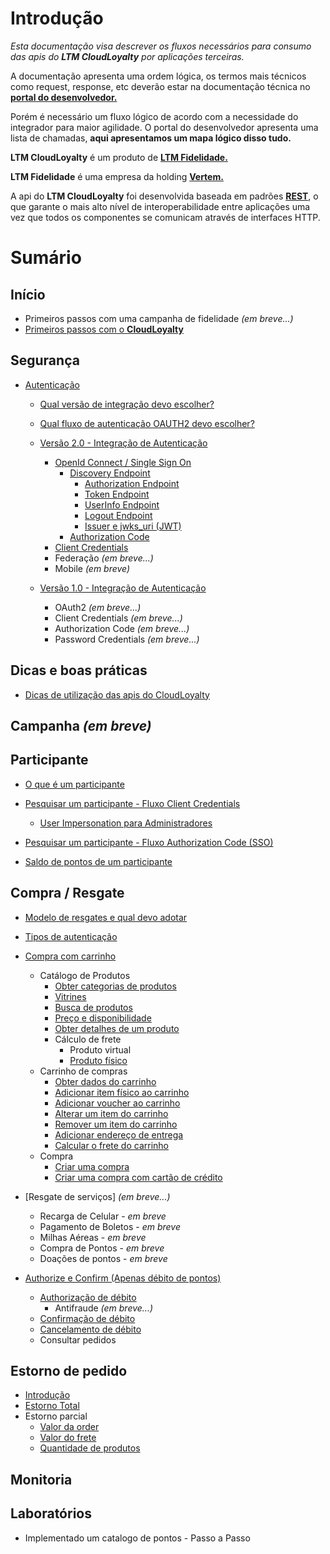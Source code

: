 # Introdução

_Esta documentação visa descrever os fluxos necessários para consumo das apis do **LTM CloudLoyalty** por aplicações terceiras._

A documentação apresenta uma ordem lógica, os termos mais técnicos como request, response, etc deverão estar na documentação técnica no [**portal do desenvolvedor.**](https://portal.ltm.digital/)

Porém é necessário um fluxo lógico de acordo com a necessidade do integrador para maior agilidade.
O portal do desenvolvedor apresenta uma lista de chamadas, **aqui apresentamos um mapa lógico disso tudo.**

**LTM CloudLoyalty** é um produto de <a href="https://vertem.com" target="_blank">**LTM Fidelidade.**</a>

**LTM Fidelidade** é uma empresa da holding <a href="https://vertem.com" target="_blank">**Vertem.**</a>

A api do **LTM CloudLoyalty** foi desenvolvida baseada em padrões [**REST**](https://pt.wikipedia.org/wiki/REST), o que garante o mais alto nível de interoperabilidade entre aplicações uma vez que todos os componentes se comunicam através de interfaces HTTP.

# Sumário

## Início

- Primeiros passos com uma campanha de fidelidade _(em breve...)_
- [Primeiros passos com o **CloudLoyalty**](/starting.md)

## Segurança

- [Autenticação](/auth/cognito/readme.md)

  - [Qual versão de integração devo escolher?](/auth/new-or-legacy.md)
  - [Qual fluxo de autenticação OAUTH2 devo escolher?](/auth/flows.md)

  - [Versão 2.0 - Integração de Autenticação](/auth/cognito/readme.md)

    - [OpenId Connect / Single Sign On](/auth/cognito/sso.md)
      - [Discovery Endpoint](/auth/cognito/well-known.md)
        - [Authorization Endpoint](/auth/cognito/well-known.md)
        - [Token Endpoint](/auth/cognito/well-known.md)
        - [UserInfo Endpoint](/auth/cognito/well-known.md)
        - [Logout Endpoint](/auth/cognito/well-known.md)
        - [Issuer e jwks_uri (JWT)](/auth/cognito/well-known.md)
      - [Authorization Code](/auth/cognito/authorization_code.md)
    - [Client Credentials](/auth/cognito/client_credentials.md)
    - Federação _(em breve...)_
    - Mobile _(em breve)_

  - [Versão 1.0 - Integração de Autenticação](/auth/legacy/readme.md)

    - OAuth2 _(em breve...)_
    - Client Credentials _(em breve...)_
    - Authorization Code _(em breve...)_
    - Password Credentials _(em breve...)_

## Dicas e boas práticas

- [Dicas de utilização das apis do CloudLoyalty](/tips/readme.md)

## Campanha _(em breve)_

## Participante

- [O que é um participante](/participant/readme.md)

- [Pesquisar um participante - Fluxo Client Credentials](/participant/client_credentials.md)
  - [User Impersonation para Administradores](/participant/user_impersonation.md)
- [Pesquisar um participante - Fluxo Authorization Code (SSO)](/participant/authorization_code.md)
- [Saldo de pontos de um participante](/participant/balance.md)

## Compra / Resgate

- [Modelo de resgates e qual devo adotar](/purchase/readme.md)
- [Tipos de autenticação](/purchase/auth.md)

- [Compra com carrinho](/purchase/internal.md)

  - Catálogo de Produtos
    - [Obter categorias de produtos](/product/category.md)
    - [Vitrines](/showcase/readme.md)
    - [Busca de produtos](/product/readme.md)
    - [Preço e disponibilidade](/product/availability.md)
    - [Obter detalhes de um produto](/product/detail.md)
    - Cálculo de frete
      - Produto virtual
      - [Produto físico](/product/phisical-shipping.md)
  - Carrinho de compras
    - [Obter dados do carrinho](/cart/readme.md)
    - [Adicionar item físico ao carrinho](/cart/add.md)
    - [Adicionar voucher ao carrinho](/cart/add-voucher.md)
    - [Alterar um item do carrinho](/cart/update.md)
    - [Remover um item do carrinho](/cart/delete.md)
    - [Adicionar endereço de entrega](/cart/shipping-address.md)
    - [Calcular o frete do carrinho](/cart/shipping.md)
  - Compra
    - [Criar uma compra](/purchase/create.md)
    - [Criar uma compra com cartão de crédito](/purchase/create.md)

- [Resgate de serviços] _(em breve...)_
  - Recarga de Celular - _em breve_
  - Pagamento de Boletos - _em breve_
  - Milhas Aéreas - _em breve_
  - Compra de Pontos - _em breve_
  - Doações de pontos - _em breve_

- [Authorize e Confirm (Apenas débito de pontos)](/purchase/external.md)
  - [Authorização de débito](/purchase/authorize.md)
    - Antifraude _(em breve...)_
  - [Confirmação de débito](/purchase/confirm.md)
  - [Cancelamento de débito](/purchase/cancel.md)
  - Consultar pedidos

## Estorno de pedido
- [Introdução](reversal/readme.md) 
- [Estorno Total](reversal/total.md)
- Estorno parcial
  - [Valor da order](reversal/order-value.md)
  - [Valor do frete](reversal/shipping-value.md)
  - [Quantidade de produtos](reversal/product-quantity.md)

## Monitoria

## Laboratórios
- Implementado um catalogo de pontos - Passo a Passo
